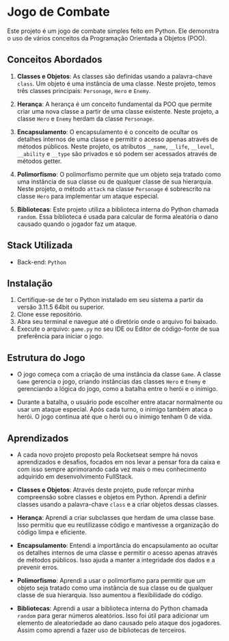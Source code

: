 # Jogo de Combate

Este projeto é um jogo de combate simples feito em Python. Ele demonstra o uso de vários conceitos da Programação Orientada a Objetos (POO).

## Conceitos Abordados

1. **Classes e Objetos**: As classes são definidas usando a palavra-chave `class`. Um objeto é uma instância de uma classe. Neste projeto, temos três classes principais: `Personage`, `Hero` e `Enemy`.

2. **Herança**: A herança é um conceito fundamental da POO que permite criar uma nova classe a partir de uma classe existente. Neste projeto, a classe `Hero` e `Enemy` herdam da classe `Personage`.

3. **Encapsulamento**: O encapsulamento é o conceito de ocultar os detalhes internos de uma classe e permitir o acesso apenas através de métodos públicos. Neste projeto, os atributos `__name`, `__life`, `__level`, `__ability` e `__type` são privados e só podem ser acessados através de métodos getter.

4. **Polimorfismo**: O polimorfismo permite que um objeto seja tratado como uma instância de sua classe ou de qualquer classe de sua hierarquia. Neste projeto, o método `attack` na classe `Personage` é sobrescrito na classe `Hero` para implementar um ataque especial.

5. **Bibliotecas**: Este projeto utiliza a biblioteca interna do Python chamada `random`. Essa biblioteca é usada para calcular de forma aleatória o dano causado quando o jogador faz um ataque.

## Stack Utilizada

- Back-end: `Python`

## Instalação

1. Certifique-se de ter o Python instalado em seu sistema a partir da versão 3.11.5 64bit ou superior.
2. Clone esse repositório.
3. Abra seu terminal e navegue até o diretório onde o arquivo foi baixado.
4. Execute o arquivo: `game.py` no seu IDE ou Editor de código-fonte de sua preferência para iniciar o jogo.

## Estrutura do Jogo

-   O jogo começa com a criação de uma instância da classe `Game`. A classe `Game` gerencia o jogo, criando instâncias das classes `Hero` e `Enemy` e gerenciando a lógica do jogo, como a batalha entre o herói e o inimigo.

-   Durante a batalha, o usuário pode escolher entre atacar normalmente ou usar um ataque especial. Após cada turno, o inimigo também ataca o herói. O jogo continua até que o herói ou o inimigo tenham 0 de vida.

## Aprendizados

-   A cada novo projeto proposto pela Rocketseat sempre há novos aprendizados e desafios, focados em nos levar a pensar fora da caixa e com isso sempre aprimorando cada vez mais o meu conhecimento adquirido em desenvolvimento FullStack.

-   **Classes e Objetos**: Através deste projeto, pude reforçar minha compreensão sobre classes e objetos em Python. Aprendi a definir classes usando a palavra-chave `class` e a criar objetos dessas classes.

-   **Herança**: Aprendi a criar subclasses que herdam de uma classe base. Isso permitiu que eu reutilizasse código e mantivesse a organização do código limpa e eficiente.

-   **Encapsulamento**: Entendi a importância do encapsulamento ao ocultar os detalhes internos de uma classe e permitir o acesso apenas através de métodos públicos. Isso ajuda a manter a integridade dos dados e a prevenir erros.

-   **Polimorfismo**: Aprendi a usar o polimorfismo para permitir que um objeto seja tratado como uma instância de sua classe ou de qualquer classe de sua hierarquia. Isso aumentou a flexibilidade do código.

-   **Bibliotecas**: Aprendi a usar a biblioteca interna do Python chamada `random` para gerar números aleatórios. Isso foi útil para adicionar um elemento de aleatoriedade ao dano causado pelo ataque dos jogadores. Assim como aprendi a fazer uso de bibliotecas de terceiros.
